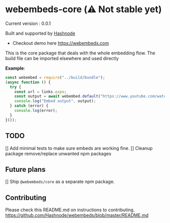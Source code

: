 # webembeds-core (⚠️ Not stable yet)
Current version : 0.0.1

Built and supported by [Hashnode](https://hashnode.com)

- Checkout demo here https://webembeds.com

This is the core package that deals with the whole embedding flow.
The build file can be imported elsewhere and used directly

**Example**:

```js
const webembed = require("../build/bundle");
(async function () {
  try {
    const url = links.expo;
    const output = await webembed.default("https://www.youtube.com/watch?v=32I0Qso4sDg");
    console.log("Embed output", output);
  } catch (error) {
    console.log(error);
  }
}());
```

## TODO
[] Add minimal tests to make sure embeds are working fine.
[] Cleanup package remove/replace unwanted npm packages

## Future plans
[] Ship `@webembeds/core` as a separate npm package.


## Contributing
Please check this README.md on instructions to contributing. https://github.com/Hashnode/webembeds/blob/master/README.md
